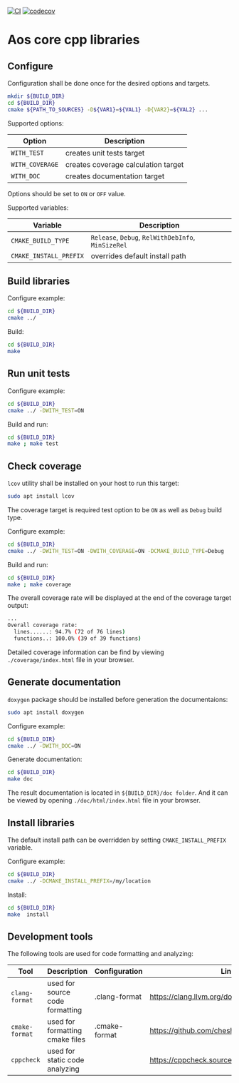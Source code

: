 [![CI](https://github.com/aoscloud/aos_core_lib_cpp/workflows/Build/badge.svg)](https://github.com/aoscloud/aos_core_lib_cpp/actions?query=workflow%3ABuild)
[![codecov](https://codecov.io/github/aoscloud/aos_core_lib_cpp/branch/main/graph/badge.svg?token=kg8h7ATd9S)](https://codecov.io/github/aoscloud/aos_core_lib_cpp)

# Aos core cpp libraries

## Configure

Configuration shall be done once for the desired options and targets.

```sh
mkdir ${BUILD_DIR}
cd ${BUILD_DIR}
cmake ${PATH_TO_SOURCES} -D${VAR1}=${VAL1} -D{VAR2}=${VAL2} ...
```

Supported options:

| Option | Description |
| --- | --- |
| `WITH_TEST` | creates unit tests target |
| `WITH_COVERAGE` | creates coverage calculation target |
| `WITH_DOC` | creates documentation target |

Options should be set to `ON` or `OFF` value.

Supported variables:

| Variable | Description |
| --- | --- |
| `CMAKE_BUILD_TYPE` | `Release`, `Debug`, `RelWithDebInfo`, `MinSizeRel` |
| `CMAKE_INSTALL_PREFIX` | overrides default install path |

## Build libraries

Configure example:

```sh
cd ${BUILD_DIR}
cmake ../
```

Build:

```sh
cd ${BUILD_DIR}
make
```

## Run unit tests

Configure example:

```sh
cd ${BUILD_DIR}
cmake ../ -DWITH_TEST=ON
```

Build and run:

```sh
cd ${BUILD_DIR}
make ; make test
```

## Check coverage

`lcov` utility shall be installed on your host to run this target:

```sh
sudo apt install lcov
```

The coverage target is required test option to be `ON` as well as `Debug` build type.

Configure example:

```sh
cd ${BUILD_DIR}
cmake ../ -DWITH_TEST=ON -DWITH_COVERAGE=ON -DCMAKE_BUILD_TYPE=Debug
```

Build and run:

```sh
cd ${BUILD_DIR}
make ; make coverage
```

The overall coverage rate will be displayed at the end of the coverage target output:

```sh
...
Overall coverage rate:
  lines......: 94.7% (72 of 76 lines)
  functions..: 100.0% (39 of 39 functions)
```

Detailed coverage information can be find by viewing `./coverage/index.html` file in your browser.

## Generate documentation

`doxygen` package should be installed before generation the documentaions:

```sh
sudo apt install doxygen
```

Configure example:

```sh
cd ${BUILD_DIR}
cmake ../ -DWITH_DOC=ON
```

Generate documentation:

```sh
cd ${BUILD_DIR}
make doc
```

The result documentation is located in `${BUILD_DIR}/doc folder`. And it can be viewed by opening
`./doc/html/index.html` file in your browser.

## Install libraries

The default install path can be overridden by setting `CMAKE_INSTALL_PREFIX` variable.

Configure example:

```sh
cd ${BUILD_DIR}
cmake ../ -DCMAKE_INSTALL_PREFIX=/my/location
```

Install:

```sh
cd ${BUILD_DIR}
make  install
```

## Development tools

The following tools are used for code formatting and analyzing:

| Tool | Description | Configuration | Link
| --- | --- | --- | --- |
| `clang-format` | used for source code formatting | .clang-format | <https://clang.llvm.org/docs/ClangFormat.html> |
| `cmake-format` | used for formatting cmake files | .cmake-format | <https://github.com/cheshirekow/cmake_format> |
| `cppcheck` | used for static code analyzing | | <https://cppcheck.sourceforge.io/> |
